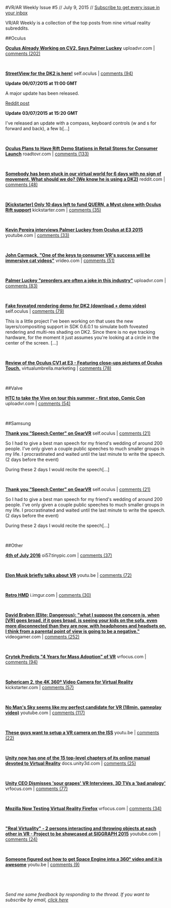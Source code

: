 
#VR/AR Weekly
Issue #5 // July 9, 2015 // [Subscribe to get every issue in your inbox](http://www.vrarweekly.com)

VR/AR Weekly is a collection of the top posts from nine virtual reality subreddits.


	
##Oculus

**[Oculus Already Working on CV2, Says Palmer Luckey](http://uploadvr.com/oculus-rift-cv2-palmer/)**
uploadvr.com | [comments (202)](https://www.reddit.com/r/oculus/comments/3cf8xv/oculus_already_working_on_cv2_says_palmer_luckey/)



&nbsp;


**[StreetView for the DK2 is here!](http://www.reddit.com/r/oculus/comments/3bx2bp/streetview_for_the_dk2_is_here/)**
self.oculus | [comments (94)](https://www.reddit.com/r/oculus/comments/3bx2bp/streetview_for_the_dk2_is_here/)

**Update 06/07/2015 at 11:00 GMT**

A major update has been released.

[Reddit post](https://www.reddit.com/r/oculus/comments/3c8hko/major_update_to_street_view_vr/)

**Update 03/07/2015 at 15:20 GMT**

I've released an update with a compass, keyboard controls (w and s for forward and back), a few b[...]

&nbsp;


**[Oculus Plans to Have Rift Demo Stations in Retail Stores for Consumer Launch](http://www.roadtovr.com/oculus-plans-to-have-rift-demo-stations-in-retail-stores-for-consumer-launch/)**
roadtovr.com | [comments (133)](https://www.reddit.com/r/oculus/comments/3cc3ww/oculus_plans_to_have_rift_demo_stations_in_retail/)



&nbsp;


**[Somebody has been stuck in our virtual world for 6 days with no sign of movement. What should we do? (We know he is using a DK2)](https://www.reddit.com/r/convrge/comments/3c8oi3/day_6_and_still_no_movement_does_anyone_know_dave/)**
reddit.com | [comments (48)](https://www.reddit.com/r/oculus/comments/3cblae/somebody_has_been_stuck_in_our_virtual_world_for/)



&nbsp;


**[[Kickstarter] Only 10 days left to fund QUERN, a Myst clone with Oculus Rift support](https://www.kickstarter.com/projects/1255217702/quern-undying-thoughts)**
kickstarter.com | [comments (35)](https://www.reddit.com/r/oculus/comments/3chnyu/kickstarter_only_10_days_left_to_fund_quern_a/)



&nbsp;


**[Kevin Pereira interviews Palmer Luckey from Oculus at E3 2015](https://www.youtube.com/watch?v=7FcQNh0wItI)**
youtube.com | [comments (33)](https://www.reddit.com/r/oculus/comments/3c1lo6/kevin_pereira_interviews_palmer_luckey_from/)



&nbsp;


**[John Carmack, "One of the keys to consumer VR's success will be immersive cat videos"](http://www.vrideo.com/watch/BIZDZAG)**
vrideo.com | [comments (51)](https://www.reddit.com/r/oculus/comments/3ch3rz/john_carmack_one_of_the_keys_to_consumer_vrs/)



&nbsp;


**[Palmer Luckey "preorders are often a joke in this industry"](http://uploadvr.com/oculus-founder-preorders-are-often-a-joke-in-this-industry/)**
uploadvr.com | [comments (83)](https://www.reddit.com/r/oculus/comments/3bwi6o/palmer_luckey_preorders_are_often_a_joke_in_this/)



&nbsp;


**[Fake foveated rendering demo for DK2 (download + demo video)](http://www.reddit.com/r/oculus/comments/3bxkbf/fake_foveated_rendering_demo_for_dk2_download/)**
self.oculus | [comments (79)](https://www.reddit.com/r/oculus/comments/3bxkbf/fake_foveated_rendering_demo_for_dk2_download/)

This is a little project I've been working on that uses the new layers/compositing support in SDK 0.6.0.1 to simulate both foveated rendering and multi-res shading on DK2. Since there is no eye tracking hardware, for the moment it just assumes you're looking at a circle in the center of the screen. [...]

&nbsp;


**[Review of the Oculus CV1 at E3 - Featuring close-ups pictures of Oculus Touch.](http://www.virtualumbrella.marketing/blog/virtual-umbrellas-oculus-experience)**
virtualumbrella.marketing | [comments (78)](https://www.reddit.com/r/oculus/comments/3c7cto/review_of_the_oculus_cv1_at_e3_featuring_closeups/)



&nbsp;


##Valve

**[HTC to take the Vive on tour this summer - first stop, Comic Con](http://uploadvr.com/htc-vive-tour-comic-con/)**
uploadvr.com | [comments (54)](https://www.reddit.com/r/oculus/comments/3clhwy/htc_to_take_the_vive_on_tour_this_summer_first/)



&nbsp;


##Samsung

**[Thank you "Speech Center" on GearVR](http://www.reddit.com/r/oculus/comments/3bwbhd/thank_you_speech_center_on_gearvr/)**
self.oculus | [comments (21)](https://www.reddit.com/r/oculus/comments/3bwbhd/thank_you_speech_center_on_gearvr/)

So I had to give a best man speech for my friend's wedding of around 200 people. I've only given a couple public speeches to much smaller groups in my life. I procrastinated and waited until the last minute to write the speech. (2 days before the event)

During these 2 days I would recite the speech[...]

&nbsp;


**[Thank you "Speech Center" on GearVR](http://www.reddit.com/r/oculus/comments/3bwbhd/thank_you_speech_center_on_gearvr/)**
self.oculus | [comments (21)](https://www.reddit.com/r/oculus/comments/3bwbhd/thank_you_speech_center_on_gearvr/)

So I had to give a best man speech for my friend's wedding of around 200 people. I've only given a couple public speeches to much smaller groups in my life. I procrastinated and waited until the last minute to write the speech. (2 days before the event)

During these 2 days I would recite the speech[...]

&nbsp;


##Other

**[4th of July 2016](http://oi57.tinypic.com/2ah8x6x.jpg)**
oi57.tinypic.com | [comments (37)](https://www.reddit.com/r/oculus/comments/3c3twx/4th_of_july_2016/)



&nbsp;


**[Elon Musk briefly talks about VR](https://youtu.be/hJD0MMP4nkM?t=3040)**
youtu.be | [comments (72)](https://www.reddit.com/r/oculus/comments/3cl3gj/elon_musk_briefly_talks_about_vr/)



&nbsp;


**[Retro HMD](http://i.imgur.com/sAgz6U1.gif)**
i.imgur.com | [comments (30)](https://www.reddit.com/r/oculus/comments/3cdods/retro_hmd/)



&nbsp;


**[David Braben (Elite: Dangerous): "what I suppose the concern is, when [VR] goes broad, if it goes broad, is seeing your kids on the sofa, even more disconnected than they are now, with headphones and headsets on, I think from a parental point of view is going to be a negative."](http://www.videogamer.com/xboxone/elite_dangerous/features/article/david_braben_on_elite_dangerous_kickstarter_vrs_problems_and_game_reviewers.html)**
videogamer.com | [comments (252)](https://www.reddit.com/r/oculus/comments/3cf3jo/david_braben_elite_dangerous_what_i_suppose_the/)



&nbsp;


**[Crytek Predicts "4 Years for Mass Adoption" of VR](http://vrfocus.com/archives/18231/crytek-predicts-4-years-for-mass-adoption-of-vr/)**
vrfocus.com | [comments (94)](https://www.reddit.com/r/oculus/comments/3bzfik/crytek_predicts_4_years_for_mass_adoption_of_vr/)



&nbsp;


**[Sphericam 2, the 4K 360º Video Camera for Virtual Reality](https://www.kickstarter.com/projects/1996234044/sphericam-2-the-4k-360o-video-camera-for-virtual-r?ref=category)**
kickstarter.com | [comments (57)](https://www.reddit.com/r/oculus/comments/3c1d7p/sphericam_2_the_4k_360º_video_camera_for_virtual/)



&nbsp;


**[No Man's Sky seems like my perfect candidate for VR (18min. gameplay video)](https://www.youtube.com/watch?t=93&amp;v=CLcjvIQJns0)**
youtube.com | [comments (117)](https://www.reddit.com/r/oculus/comments/3cj1eu/no_mans_sky_seems_like_my_perfect_candidate_for/)



&nbsp;


**[These guys want to setup a VR camera on the ISS](https://youtu.be/pMokJ4Y_r3g?t=1145)**
youtu.be | [comments (22)](https://www.reddit.com/r/oculus/comments/3c8dmh/these_guys_want_to_setup_a_vr_camera_on_the_iss/)



&nbsp;


**[Unity now has one of the 15 top-level chapters of its online manual devoted to Virtual Reality](http://docs.unity3d.com/Manual/VROverview.html)**
docs.unity3d.com | [comments (25)](https://www.reddit.com/r/oculus/comments/3caa61/unity_now_has_one_of_the_15_toplevel_chapters_of/)



&nbsp;


**[Unity CEO Dismisses 'sour grapes' VR Interviews, 3D TVs a 'bad analogy'](http://vrfocus.com/archives/18217/unity-ceo-dismisses-sour-grapes-vr-interviews-3d-tvs-a-bad-analogy/)**
vrfocus.com | [comments (77)](https://www.reddit.com/r/oculus/comments/3bzfl5/unity_ceo_dismisses_sour_grapes_vr_interviews_3d/)



&nbsp;


**[Mozilla Now Testing Virtual Reality Firefox](http://vrfocus.com/archives/18237/mozilla-now-testing-virtual-reality-firefox/)**
vrfocus.com | [comments (34)](https://www.reddit.com/r/oculus/comments/3c2j5v/mozilla_now_testing_virtual_reality_firefox/)



&nbsp;


**["Real Virtuality" - 2 persons interacting and throwing objects at each other in VR - Project to be showcased at SIGGRAPH 2015](https://www.youtube.com/watch?v=ur4KQakkmA8)**
youtube.com | [comments (24)](https://www.reddit.com/r/oculus/comments/3cno8b/real_virtuality_2_persons_interacting_and/)



&nbsp;


**[Someone figured out how to get Space Engine into a 360° video and it is awesome](https://youtu.be/mK8CZW6jxy8)**
youtu.be | [comments (9)](https://www.reddit.com/r/GoogleCardboard/comments/3cgmkm/someone_figured_out_how_to_get_space_engine_into/)



&nbsp;



&nbsp;

*Send me some feedback by responding to the thread. If you want to subscribe by email, [click here](http://www.vrarweekly.com)*
